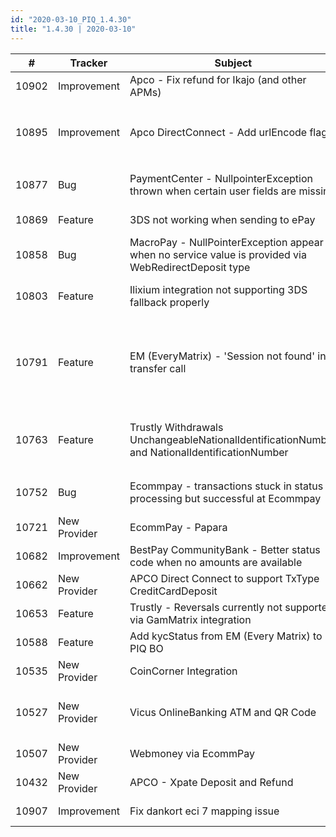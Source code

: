 ```yaml
--- 
id: "2020-03-10_PIQ_1.4.30"
title: "1.4.30 | 2020-03-10"
--- 
```



| #     | Tracker      | Subject                                                                                                | Description                                                                                                                                                                                                                                             |
|-------|--------------|--------------------------------------------------------------------------------------------------------|---------------------------------------------------------------------------------------------------------------------------------------------------------------------------------------------------------------------------------------------------------|
| 10902 | Improvement  | Apco - Fix refund for Ikajo (and other APMs)                                                           | Updated Apco so that refund   transactions work the same way for all APMs.                                                                                                                                                                              |
| 10895 | Improvement  | Apco DirectConnect - Add urlEncode flag                                                                | Added urlEncode flag to status URL   parameter in deposit request as this is needed for Apco to encode the   callback body correctly. `<status_url urlEncode="true">`                                                                                   |
| 10877 | Bug          | PaymentCenter - NullpointerException thrown when   certain user fields are missing                     | Resolved issue where   NullpointerException errors occured when certain user fields were missing.                                                                                                                                                       |
| 10869 | Feature      | 3DS not working when sending to ePay                                                                   | Fixed issues with 3DS integration   with ePay.                                                                                                                                                                                                          |
| 10858 | Bug          | MacroPay - NullPointerException appear when no   service value is provided via WebRedirectDeposit type | Resolved issue for MacroPay where   NullPointerException errors occurred when no service value was provided.                                                                                                                                            |
| 10803 | Feature      | Ilixium integration not supporting 3DS fallback   properly                                             | Resolved issue where Illixium 3DS   transactions would fail when it was used as a fallback provider.                                                                                                                                                    |
| 10791 | Feature      | EM (EveryMatrix) - 'Session not found' in transfer   call                                              | Added new GamMatrixConfig property:   `useUserIdInsteadOfSessionIdWhenPossible`. When set to `true`, PaymentIQ will   use userId instead of sessionId on deposit callback to GamMatrix, and avoid   the problem of the session having possibly expired. |
| 10763 | Feature      | Trustly Withdrawals   UnchangeableNationalIdentificationNumber and NationalIdentificationNumber        | Added parameters   `UnchangeableNationalIdentificationNumber` and `NationalIdentificationNumber`   to Trustsly withdrawals. They already exists for deposits.                                                                                           |
| 10752 | Bug          | Ecommpay - transactions stuck in status processing   but successful at Ecommpay                        | Fixed status code mapping for   Ecommpay causing some transactions not to go from `processing` to   `successful` status.                                                                                                                                |
| 10721 | New Provider | EcommPay - Papara                                                                                      | Added support for Papara through   EcommPay as an APM.                                                                                                                                                                                                  |
| 10682 | Improvement  | BestPay CommunityBank - Better status code when no   amounts are available                             | Updated BestPay CommunityBank   status codes.                                                                                                                                                                                                           |
| 10662 | New Provider | APCO Direct Connect to support TxType   CreditCardDeposit                                              | Added support for Pagos24 Apco via   TxType `CreditCardDeposit`.                                                                                                                                                                                        |
| 10653 | Feature      | Trustly - Reversals    currently not supported via GamMatrix integration                               | Added support for Reversals via   Trustly for GamMatrix.                                                                                                                                                                                                |
| 10588 | Feature      | Add kycStatus from EM (Every Matrix) to PIQ BO                                                         | Added kycStatus from Every Matrix   to PaymentIQ.                                                                                                                                                                                                       |
| 10535 | New Provider | CoinCorner Integration                                                                                 | Added support for the crypto   currency provider Coincorner.                                                                                                                                                                                            |
| 10527 | New Provider | Vicus OnlineBanking ATM and QR Code                                                                    | Added support for Vicus   OnlineBanking ATM and QR Code. Documentation will be added to the Provider   integration manuals as soon as possible.                                                                                                         |
| 10507 | New Provider | Webmoney via EcommPay                                                                                  | Added support for WebMoney through   EcommPay.                                                                                                                                                                                                          |
| 10432 | New Provider | APCO - Xpate Deposit and Refund                                                                        | Added support for Xate deposits and   refunds via Apco.                                                                                                                                                                                                 |
| 10907 | Improvement  | Fix dankort eci 7 mapping issue                                                                        | Resolved issue with ECI mapping for   Dankort.                                                                                                                                                                                                          |
